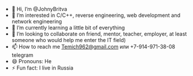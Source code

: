 - 👋 Hi, I’m @JohnyBritva
- 👀 I’m interested in C/C++, reverse engineering, web development and network engineering
- 🌱 I’m currently learning a little bit of everything
- 💞️ I’m looking to collaborate on friend, mentor, teacher, employer, at least someone who would help me enter the IT field)
- 📫 How to reach me Temich962@gmail.com или +7-914-971-38-08 telegram
- 😄 Pronouns: He
- ⚡ Fun fact: I live in Russia

<!---
JohnyBritva/JohnyBritva is a ✨ special ✨ repository because its `README.md` (this file) appears on your GitHub profile.
You can click the Preview link to take a look at your changes.
--->
